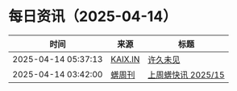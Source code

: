﻿# 每日资讯（2025-04-14）

|时间|来源|标题|
|---|---|---|
|2025-04-14 05:37:13|[KAIX.IN](https://kaix.in/feed/)|[许久未见](https://kaix.in/2025/0414-days/)|
|2025-04-14 03:42:00|[蠎周刊](https://weekly.pychina.org/feeds/all.atom.xml)|[上周蠎快讯 2025/15](https://weekly.pychina.org/pyrecap/pyrw-2515.html)|
